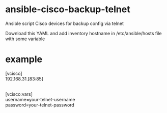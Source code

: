 # ansible-cisco-backup-telnet
Ansible script Cisco devices for backup config via telnet

Download this YAML and add inventory hostname in /etc/ansible/hosts file with some variable

# example
[vcisco] <br>
192.168.31.[83:85] <br><br>

[vcisco:vars]<br>
username=your-telnet-username <br>
password=your-telnet-password <br>
